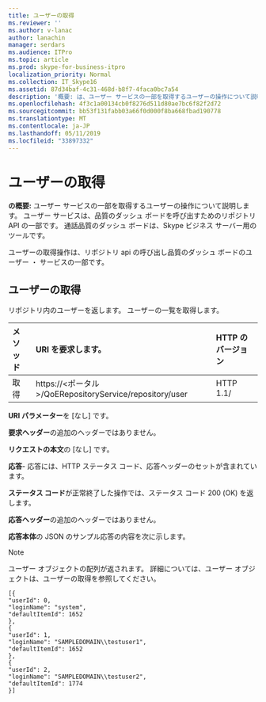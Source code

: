 ```yaml
---
title: ユーザーの取得
ms.reviewer: ''
ms.author: v-lanac
author: lanachin
manager: serdars
ms.audience: ITPro
ms.topic: article
ms.prod: skype-for-business-itpro
localization_priority: Normal
ms.collection: IT_Skype16
ms.assetid: 87d34baf-4c31-468d-b8f7-4faca0bc7a54
description: '概要: は、ユーザー サービスの一部を取得するユーザーの操作について説明します。 ユーザー サービスは、品質のダッシュ ボードを呼び出すためのリポジトリ API の一部です。 通話品質のダッシュ ボードは、Skype ビジネス サーバー用のツールです。'
ms.openlocfilehash: 4f3c1a00134cb0f8276d511d80ae7bc6f82f2d72
ms.sourcegitcommit: bb53f131fabb03a66f0d000f8ba668fbad190778
ms.translationtype: MT
ms.contentlocale: ja-JP
ms.lasthandoff: 05/11/2019
ms.locfileid: "33897332"
---
```

# <a name="get-users"></a>ユーザーの取得
 
**の概要:** ユーザー サービスの一部を取得するユーザーの操作について説明します。 ユーザー サービスは、品質のダッシュ ボードを呼び出すためのリポジトリ API の一部です。 通話品質のダッシュ ボードは、Skype ビジネス サーバー用のツールです。
  
ユーザーの取得操作は、リポジトリ api の呼び出し品質のダッシュ ボードのユーザー ・ サービスの一部です。
  
## <a name="get-users"></a>ユーザーの取得

リポジトリ内のユーザーを返します。 ユーザーの一覧を取得します。
  
|**メソッド**|**URI を要求します。**|**HTTP のバージョン**|
|:-----|:-----|:-----|
|取得  <br/> |https://\<ポータル\>/QoERepositoryService/repository/user  <br/> |HTTP 1.1/  <br/> |
   
 **URI パラメーター**を [なし] です。
  
 **要求ヘッダー**の追加のヘッダーではありません。
  
 **リクエストの本文**の [なし] です。
  
 **応答**- 応答には、HTTP ステータス コード、応答ヘッダーのセットが含まれています。
  
 **ステータス コード**が正常終了した操作では、ステータス コード 200 (OK) を返します。
  
 **応答ヘッダー**の追加のヘッダーではありません。
  
 **応答本体**の JSON のサンプル応答の内容を次に示します。
  
> [!NOTE]
> ユーザー オブジェクトの配列が返されます。 詳細については、ユーザー オブジェクトは、ユーザーの取得を参照してください。 
  
```
[{
"userId": 0,
"loginName": "system",
"defaultItemId": 1652
},
{
"userId": 1,
"loginName": "SAMPLEDOMAIN\\testuser1",
"defaultItemId": 1652
},
{
"userId": 2,
"loginName": "SAMPLEDOMAIN\\testuser2",
"defaultItemId": 1774
}]
```


